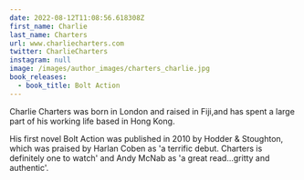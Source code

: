 ```yaml
---
date: 2022-08-12T11:08:56.618308Z
first_name: Charlie
last_name: Charters
url: www.charliecharters.com
twitter: CharlieCharters
instagram: null
image: /images/author_images/charters_charlie.jpg
book_releases:
  - book_title: Bolt Action
---
```

Charlie Charters was born in London and raised in Fiji,and has spent a large part of his working life based in Hong Kong.

His first novel Bolt Action was published in 2010 by Hodder & Stoughton, which was praised by Harlan Coben as 'a terrific debut. Charters is definitely one to watch' and Andy McNab as 'a great read...gritty and authentic'.